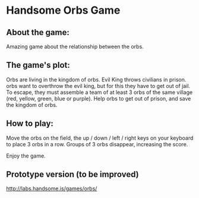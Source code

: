 # Handsome Orbs Game

## About the game:

Amazing game about the relationship between the orbs.

## The game's plot:

Orbs are living in the kingdom of orbs. Evil King throws civilians in prison. orbs want to overthrow the evil king, but for this they have to get out of jail. To escape, they must assemble a team of at least 3 orbs of the same village (red, yellow, green, blue or purple).
Help orbs to get out of prison, and save the kingdom of orbs.

## How to play:

Move the orbs on the field, the up / down / left / right keys on your keyboard to place 3 orbs in a row. Groups of 3 orbs disappear, increasing the score.

Enjoy the game.

## Prototype version (to be improved)
http://labs.handsome.is/games/orbs/
